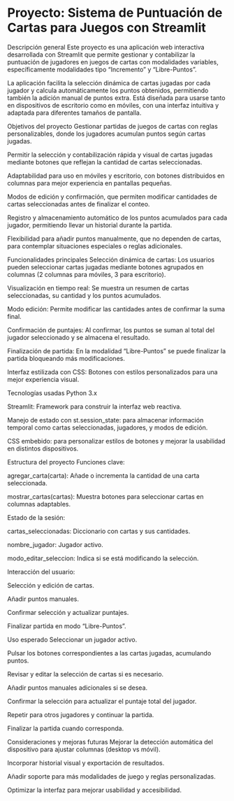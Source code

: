 # Proyecto: Sistema de Puntuación de Cartas para Juegos con Streamlit
Descripción general
Este proyecto es una aplicación web interactiva desarrollada con Streamlit que permite gestionar y contabilizar la puntuación de jugadores en juegos de cartas con modalidades variables, específicamente modalidades tipo “Incremento” y “Libre-Puntos”.

La aplicación facilita la selección dinámica de cartas jugadas por cada jugador y calcula automáticamente los puntos obtenidos, permitiendo también la adición manual de puntos extra. Está diseñada para usarse tanto en dispositivos de escritorio como en móviles, con una interfaz intuitiva y adaptada para diferentes tamaños de pantalla.

Objetivos del proyecto
Gestionar partidas de juegos de cartas con reglas personalizables, donde los jugadores acumulan puntos según cartas jugadas.

Permitir la selección y contabilización rápida y visual de cartas jugadas mediante botones que reflejan la cantidad de cartas seleccionadas.

Adaptabilidad para uso en móviles y escritorio, con botones distribuidos en columnas para mejor experiencia en pantallas pequeñas.

Modos de edición y confirmación, que permiten modificar cantidades de cartas seleccionadas antes de finalizar el conteo.

Registro y almacenamiento automático de los puntos acumulados para cada jugador, permitiendo llevar un historial durante la partida.

Flexibilidad para añadir puntos manualmente, que no dependen de cartas, para contemplar situaciones especiales o reglas adicionales.

Funcionalidades principales
Selección dinámica de cartas: Los usuarios pueden seleccionar cartas jugadas mediante botones agrupados en columnas (2 columnas para móviles, 3 para escritorio).

Visualización en tiempo real: Se muestra un resumen de cartas seleccionadas, su cantidad y los puntos acumulados.

Modo edición: Permite modificar las cantidades antes de confirmar la suma final.

Confirmación de puntajes: Al confirmar, los puntos se suman al total del jugador seleccionado y se almacena el resultado.

Finalización de partida: En la modalidad “Libre-Puntos” se puede finalizar la partida bloqueando más modificaciones.

Interfaz estilizada con CSS: Botones con estilos personalizados para una mejor experiencia visual.

Tecnologías usadas
Python 3.x

Streamlit: Framework para construir la interfaz web reactiva.

Manejo de estado con st.session_state: para almacenar información temporal como cartas seleccionadas, jugadores, y modos de edición.

CSS embebido: para personalizar estilos de botones y mejorar la usabilidad en distintos dispositivos.

Estructura del proyecto
Funciones clave:

agregar_carta(carta): Añade o incrementa la cantidad de una carta seleccionada.

mostrar_cartas(cartas): Muestra botones para seleccionar cartas en columnas adaptables.

Estado de la sesión:

cartas_seleccionadas: Diccionario con cartas y sus cantidades.

nombre_jugador: Jugador activo.

modo_editar_seleccion: Indica si se está modificando la selección.

Interacción del usuario:

Selección y edición de cartas.

Añadir puntos manuales.

Confirmar selección y actualizar puntajes.

Finalizar partida en modo “Libre-Puntos”.

Uso esperado
Seleccionar un jugador activo.

Pulsar los botones correspondientes a las cartas jugadas, acumulando puntos.

Revisar y editar la selección de cartas si es necesario.

Añadir puntos manuales adicionales si se desea.

Confirmar la selección para actualizar el puntaje total del jugador.

Repetir para otros jugadores y continuar la partida.

Finalizar la partida cuando corresponda.

Consideraciones y mejoras futuras
Mejorar la detección automática del dispositivo para ajustar columnas (desktop vs móvil).

Incorporar historial visual y exportación de resultados.

Añadir soporte para más modalidades de juego y reglas personalizadas.

Optimizar la interfaz para mejorar usabilidad y accesibilidad.
